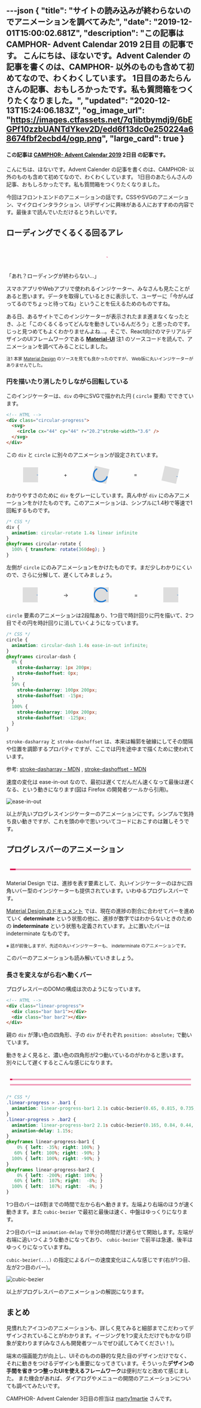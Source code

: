 ---json
{
  "title": "サイトの読み込みが終わらないのでアニメーションを調べてみた",
  "date": "2019-12-01T15:00:02.681Z",
  "description": "この記事は CAMPHOR- Advent Calendar 2019 2日目 の記事です。  こんにちは、ほないです。Advent Calender の記事を書くのは、CAMPHOR- 以外のものも含めて初めてなので、わくわくしています。 1日目のあたらんさんの記事、おもしろかったです。私も質問箱をつくりたくなりました。",
  "updated": "2020-12-13T15:24:06.183Z",
  "og_image_url": "https://images.ctfassets.net/7q1ibtbymdj9/6bEGPf10zzbUANTdYkev2D/edd6f13dc0e250224a68674fbf2ecbd4/ogp.png",
  "large_card": true
}
---

#### この記事は [CAMPHOR- Advent Calendar 2019](http://advent.camph.net/) **2日目** の記事です。

こんにちは、ほないです。Advent Calender の記事を書くのは、CAMPHOR- 以外のものも含めて初めてなので、わくわくしています。
1日目のあたらんさんの記事、おもしろかったです。私も質問箱をつくりたくなりました。

今回はフロントエンドのアニメーションの話です。CSSやSVGのアニメーション、マイクロインタラクション、UIデザインに興味がある人におすすめの内容です。最後まで読んでいただけるとうれしいです。

## ローディングでくるくる回るアレ

<div class="component-box">
  <div class="circular-progress secondary indeterminate">
    <svg viewBox="22 22 44 44">
      <circle cx="44" cy="44" r="20.2" fill="none" stroke-width="3.6"></circle>
    </svg>
  </div>
</div>

「あれ？ローディングが終わらない…」

スマホアプリやWebアプリで使われるインジケーター、みなさんも見たことがあると思います。データを取得しているときに表示して、ユーザーに「今がんばってるのでちょっと待ってね」ということを伝えるためのものですね。

ある日、あるサイトでこのインジケーターが表示されたまま進まなくなったとき、ふと「このくるくるってどんなを動きしているんだろう」と思ったのです。
じっと見つめてもよくわかりませんよね…。そこで、React向けのマテリアルデザインのUIフレームワークである [**Material-UI**](https://material-ui.com/) 注1 のソースコードを読んで、アニメーションを調べてみることにしました。

<small>注1 本家 [Material Design](https://material.io/) のソースを見ても良かったのですが、 Web版に丸いインジケーターがありませんでした。</small>

### 円を描いたり消したりしながら回転している

このインジケーターは、`div` の中にSVGで描かれた円 ( `circle` 要素) でできています。
```html
<!-- HTML -->
<div class="circular-progress">
  <svg>
    <circle cx="44" cy="44" r="20.2"stroke-width="3.6" />
  </svg>
</div>
```
この `div` と `circle` に別々のアニメーションが設定されています。

  <div class="component-box">
  <div class="circular-progress primary indeterminate" style="background-color: #ddd; animation: none;">
      <svg viewBox="22 22 44 44">
        <circle cx="44" cy="44" r="20.2" fill="none" stroke-width="3.6"></circle>
      </svg>
    </div>
    <span>+</span>
    <div class="circular-progress primary indeterminate" style="background-color: #ddd;">
      <svg viewBox="22 22 44 44">
        <circle cx="44" cy="44" r="20.2" fill="none" stroke-width="3.6" style="animation: none;"></circle>
      </svg>
    </div>
    <span>=</span>
    <div class="circular-progress primary indeterminate" style="background-color: #ddd;">
      <svg viewBox="22 22 44 44">
        <circle cx="44" cy="44" r="20.2" fill="none" stroke-width="3.6"></circle>
      </svg>
    </div>
  </div>

わかりやすさのために `div` をグレーにしています。真ん中が `div` にのみアニメーションをかけたものです。このアニメーションは、シンプルに1.4秒で等速で1回転するものです。

```css
/* CSS */
div {
  animation: circular-rotate 1.4s linear infinite
}
@keyframes circular-rotate {
  100% { transform: rotate(360deg); }
}
```

左側が `circle` にのみアニメーションをかけたものです。まだ少しわかりにくいので、さらに分解して、遅くしてみましょう。

  <div class="component-box">
    <div class="circular-progress primary indeterminate" style="background-color: #ddd; animation: none;">
      <svg viewBox="22 22 44 44">
        <circle cx="44" cy="44" r="20.2" fill="none" stroke-width="3.6"
          style="animation: circular-dash-1 2s ease-in infinite"></circle>
      </svg>
    </div>
    <span>→</span>
    <div class="circular-progress primary indeterminate" style="background-color: #ddd; animation: none;">
      <svg viewBox="22 22 44 44">
        <circle cx="44" cy="44" r="20.2" fill="none" stroke-width="3.6"
          style="animation: circular-dash-2 2s ease-out infinite"></circle>
      </svg>
    </div>
    <span>=</span>
    <div class="circular-progress primary indeterminate" style="background-color: #ddd; animation: none;">
      <svg viewBox="22 22 44 44">
        <circle cx="44" cy="44" r="20.2" fill="none" stroke-width="3.6"
          style="animation: circular-dash 4s ease-in-out infinite"></circle>
      </svg>
    </div>
  </div>

`circle` 要素のアニメーションは2段階あり、1つ目で時計回りに円を描いて、2つ目でその円を時計回りに消していくようになっています。
```css
/* CSS */
circle {
  animation: circular-dash 1.4s ease-in-out infinite;
}
@keyframes circular-dash {
  0% {
    stroke-dasharray: 1px 200px;
    stroke-dashoffset: 0px;
  }
  50% {
    stroke-dasharray: 100px 200px;
    stroke-dashoffset: -15px;
  }
  100% {
    stroke-dasharray: 100px 200px;
    stroke-dashoffset: -125px;
  }
}
```
`stroke-dasharray` と `stroke-dashoffset` は、本来は輪郭を破線にしてその間隔や位置を調節するプロパティですが、ここでは円を途中まで描くために使われています。

参考: [stroke-dasharray - MDN](https://developer.mozilla.org/en-US/docs/Web/SVG/Attribute/stroke-dasharray) , [stroke-dashoffset - MDN](https://developer.mozilla.org/en-US/docs/Web/SVG/Attribute/stroke-dashoffset)

速度の変化は ease-in-out なので、最初は遅くてだんだん速くなって最後は遅くなる、という動きになります(図は Firefox の開発者ツールから引用)。

![ease-in-out](https://images.ctfassets.net/7q1ibtbymdj9/6lnGf0xZGpgtPAWD1Qv4vu/4cc67763396a9b942d41509c50ebc960/ease-in-out.png)

以上が丸いプログレスインジケーターのアニメーションにです。シンプルで気持ち良い動きですが、これを頭の中で思いついてコードにおこすのは難しそうです。

## プログレスバーのアニメーション

  <div class="component-box">
    <div class="linear-progress indeterminate secondary">
      <div class="bar bar1"></div>
      <div class="bar bar2"></div>
    </div>
  </div>

Material Design では、進捗を表す要素として、丸いインジケーターのほかに四角いバー型のインジケーターも提供されています。いわゆるプログレスバーです。

[Material Design のドキュメント](https://material.io/components/progress-indicators/) では、現在の進捗の割合に合わせてバーを進めていく **determinate** という状態の他に、進捗が数字ではわからないときのための **indeterminate** という状態も定義されています。上に置いたバーは indeterminate なものです。

<small>※ 話が前後しますが、先述の丸いインジケーターも、 indeterminate のアニメーションです。</small>

このバーのアニメーションも読み解いていきましょう。

### 長さを変えながら右へ動くバー

プログレスバーのDOMの構成は次のようになっています。

```html
<!-- HTML -->
<div class="linear-progress">
  <div class="bar bar1"></div>
  <div class="bar bar2"></div>
</div>
```

親の `div` が薄い色の四角形、子の `div` がそれぞれ `position: absolute;` で動いています。

動きをよく見ると、濃い色の四角形が2つ動いているのがわかると思います。別々にして遅くするとこんな感じになります。

  <div class="component-box column">
    <div class="linear-progress indeterminate secondary">
      <div class="bar bar1" style="animation-duration: 5s;"></div>
    </div>
    <div class="linear-progress indeterminate secondary">
      <div class="bar bar2" style="animation-duration: 5s; animation-delay: 2.5s;"></div>
    </div>
  </div>

```css
/* CSS */
.linear-progress > .bar1 {
  animation: linear-progress-bar1 2.1s cubic-bezier(0.65, 0.815, 0.735, 0.395) infinite;
}
.linear-progress > .bar2 {
  animation: linear-progress-bar2 2.1s cubic-bezier(0.165, 0.84, 0.44, 1) infinite;
  animation-delay: 1.15s;
}
@keyframes linear-progress-bar1 {
    0% { left: -35%; right: 100%; }
   60% { left: 100%; right: -90%; }
  100% { left: 100%; right: -90%; }
}
@keyframes linear-progress-bar2 {
    0% { left: -200%; right: 100%; }
   60% { left:  107%; right:  -8%; }
  100% { left:  107%; right:  -8%; }
}
```

1つ目のバーは6割までの時間で左から右へ動きます。左端より右端のほうが速く動きます。また `cubic-bezier` で最初と最後は速く、中盤はゆっくりになります。

2つ目のバーは `animation-delay` で半分の時間だけ遅らせて開始します。左端が右端に追いつくような動きになっており、 `cubic-bezier` で前半は急速、後半はゆっくりになっていますね。

`cubic-bezier(...)` の指定によるバーの速度変化はこんな感じです(右が1つ目、左が2つ目のバー)。

![cubic-bezier](https://images.ctfassets.net/7q1ibtbymdj9/3xUNguGEVBpX3eLcRi4T4b/a220d73d4756c360f85e1fb64f4429d3/cubic-bezier.png)

以上がプログレスバーのアニメーションの解説になります。

## まとめ

見慣れたアイコンのアニメーションも、詳しく見てみると細部までこだわってデザインされていることがわかります。イージングを1つ変えただけでもかなり印象が変わります(みなさんも開発者ツールでぜひ試してみてください！)。

端末の描画能力が向上し、UIそのものの静的な見た目のデザインだけでなく、それに動きをつけるデザインも重要になってきています。そういった**デザインの手間を省きつつ整ったUIを使えるフレームワーク**は便利だなと改めて感じました。
また機会があれば、ダイアログやメニューの開閉のアニメーションについても調べてみたいです。

CAMPHOR- Advent Calender 3日目の担当は [marty1martie](https://skstmsk-portfolio.firebaseapp.com/) さんです。

  <style>
    .component-box {
      --primary: #1976d2;
      --secondary: #dc004e;
      --primary-trans: rgb(167, 202, 237);
      --secondary-trans: rgb(241, 158, 187);
      display: flex;
      justify-content: space-around;
      padding: 10px;
      align-items: center;
    }

    .component-box.column {
      flex-flow: column nowrap;
    }

    .circular-progress {
      width: 40px;
      height: 40px;
      display: 'inline-block';
    }

    .circular-progress.indeterminate {
      animation: circular-rotate 1.4s linear infinite
    }

    .circular-progress svg {
      display: block;
    }

    .circular-progress.primary circle {
      stroke: var(--primary);
    }
    .circular-progress.secondary circle {
      stroke: var(--secondary);
    }

    .circular-progress.indeterminate circle {
      animation: circular-dash 1.4s ease-in-out infinite;
      stroke-dasharray: 80px 200px;
      stroke-dashoffset: 0px;
    }

    @keyframes circular-rotate {
      100% {
        transform: rotate(360deg);
      }
    }

    @keyframes circular-dash {
      0% {
        stroke-dasharray: 1px 200px;
        stroke-dashoffset: 0px;
      }

      50% {
        stroke-dasharray: 100px 200px;
        stroke-dashoffset: -15px;
      }

      100% {
        stroke-dasharray: 100px 200px;
        stroke-dashoffset: -125px;
      }
    }

    @keyframes circular-dash-1 {
      0% {
        stroke-dasharray: 1px 200px;
        stroke-dashoffset: 0px;
      }

      100% {
        stroke-dasharray: 100px 200px;
        stroke-dashoffset: -15px;
      }
    }

    @keyframes circular-dash-2 {
      0% {
        stroke-dasharray: 100px 200px;
        stroke-dashoffset: -15px;
      }

      100% {
        stroke-dasharray: 100px 200px;
        stroke-dashoffset: -125px;
      }
    }

    .linear-progress {
      height: 4px;
      width: 100%;
      margin-top: 10px;
      overflow: hidden;
      position: relative;
    }

    .linear-progress.primary {
      background-color: var(--primary-trans);
    }

    .linear-progress.secondary {
      background-color: var(--secondary-trans);
    }

    .linear-progress > .bar {
      top: 0;
      left: 0;
      width: 100%;
      bottom: 0;
      position: absolute;
      transition: transform 0.2s linear;
      transform-origin: left;
    }

    .linear-progress.primary > .bar {
      background-color: var(--primary);
    }

    .linear-progress.secondary > .bar {
      background-color: var(--secondary);
    }

    .linear-progress > .bar.bar1 {
      width: auto;
      animation: MuiLinearProgress-keyframes-indeterminate1 2.1s cubic-bezier(0.65, 0.815, 0.735, 0.395) infinite;
    }

    .linear-progress > .bar.bar2 {
      width: auto;
      animation: MuiLinearProgress-keyframes-indeterminate2 2.1s cubic-bezier(0.165, 0.84, 0.44, 1) infinite;
      animation-delay: 1.15s;
    }

    @keyframes MuiLinearProgress-keyframes-indeterminate1 {
      0% {
        left: -35%;
        right: 100%;
      }

      60% {
        left: 100%;
        right: -90%;
      }

      100% {
        left: 100%;
        right: -90%;
      }
    }

    @keyframes MuiLinearProgress-keyframes-indeterminate2 {
      0% {
        left: -200%;
        right: 100%;
      }

      60% {
        left: 107%;
        right: -8%;
      }

      100% {
        left: 107%;
        right: -8%;
      }
    }

    @keyframes linear-1-1 {

    }
  </style>

